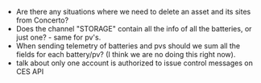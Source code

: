
- Are there any situations where we need to delete an asset and its sites from Concerto?
- Does the channel "STORAGE" contain all the info of all the batteries, or just one? - same for pv's.
- When sending telemetry of batteries and pvs should we sum all the fields for each battery/pv? (I think we are no doing this right now).
- talk about only one account is authorized to issue control messages on CES API